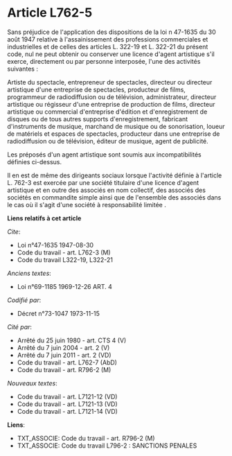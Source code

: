# Article L762-5

Sans préjudice de l'application des dispositions de la loi n  47-1635 du 30 août 1947 relative à l'assainissement des
professions commerciales et industrielles et de celles des articles L. 322-19 et L. 322-21 du présent code, nul ne peut
obtenir ou conserver une licence d'agent artistique s'il exerce, directement ou par personne interposée, l'une des activités
suivantes :

Artiste du spectacle, entrepreneur de spectacles, directeur ou directeur artistique d'une entreprise de spectacles,
producteur de films, programmeur de radiodiffusion ou de télévision, administrateur, directeur artistique ou régisseur d'une
entreprise de production de films, directeur artistique ou commercial d'entreprise d'édition et d'enregistrement de disques
ou de tous autres supports d'enregistrement, fabricant d'instruments de musique, marchand de musique ou de sonorisation,
loueur de matériels et espaces de spectacles, producteur dans une entreprise de radiodiffusion ou de télévision, éditeur de
musique, agent de publicité.

Les préposés d'un agent artistique sont soumis aux incompatibilités définies ci-dessus.

Il en est de même des dirigeants sociaux lorsque l'activité définie à l'article L. 762-3 est exercée par une société
titulaire d'une licence d'agent artistique et en outre des associés en nom collectif, des associés des sociétés en commandite
simple ainsi que de l'ensemble des associés dans le cas où il s'agit d'une société à responsabilité limitée .

**Liens relatifs à cet article**

_Cite_:

  - Loi n°47-1635 1947-08-30
  - Code du travail - art. L762-3 (M)
  - Code du travail L322-19, L322-21

_Anciens textes_:

  - Loi n°69-1185 1969-12-26 ART. 4

_Codifié par_:

  - Décret n°73-1047 1973-11-15

_Cité par_:

  - Arrêté du 25 juin 1980 - art. CTS 4 (V)
  - Arrêté du 7 juin 2004 - art. 2 (V)
  - Arrêté du 7 juin 2011 - art. 2 (VD)
  - Code du travail - art. L762-7 (AbD)
  - Code du travail - art. R796-2 (M)

_Nouveaux textes_:

  - Code du travail - art. L7121-12 (VD)
  - Code du travail - art. L7121-13 (VD)
  - Code du travail - art. L7121-14 (VD)

**Liens**:

  - TXT_ASSOCIE: Code du travail - art. R796-2 (M)
  - TXT_ASSOCIE: Code du travail L796-2 : SANCTIONS PENALES
